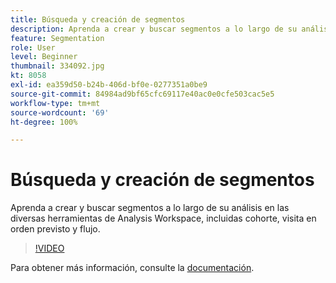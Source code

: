 ```yaml
---
title: Búsqueda y creación de segmentos
description: Aprenda a crear y buscar segmentos a lo largo de su análisis en las diversas herramientas de Analysis Workspace, incluidas cohorte, visita en orden previsto y flujo.
feature: Segmentation
role: User
level: Beginner
thumbnail: 334092.jpg
kt: 8058
exl-id: ea359d50-b24b-406d-bf0e-0277351a0be9
source-git-commit: 84984ad9bf65cfc69117e40ac0e0cfe503cac5e5
workflow-type: tm+mt
source-wordcount: '69'
ht-degree: 100%

---
```


# Búsqueda y creación de segmentos

Aprenda a crear y buscar segmentos a lo largo de su análisis en las diversas herramientas de Analysis Workspace, incluidas cohorte, visita en orden previsto y flujo.

>[!VIDEO](https://video.tv.adobe.com/v/334092/?quality=12&learn=on)

Para obtener más información, consulte la [documentación](https://experienceleague.adobe.com/docs/analytics/components/segmentation/segmentation-workflow/seg-workflow.html?lang=es).
